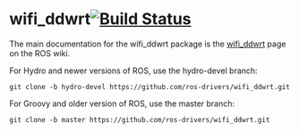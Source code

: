 wifi_ddwrt[![Build Status](https://travis-ci.com/ros-drivers/wifi_ddwrt?branch=hydro-devel)](https://travis-ci.com/ros-drivers/wifi_ddwrt)
==========

The main documentation for the wifi_ddwrt package is the [wifi_ddwrt](http://wiki.ros.org/wifi_ddwrt) page on the ROS wiki.

For Hydro and newer versions of ROS, use the hydro-devel branch:

    git clone -b hydro-devel https://github.com/ros-drivers/wifi_ddwrt.git

For Groovy and older version of ROS, use the master branch:

    git clone -b master https://github.com/ros-drivers/wifi_ddwrt.git
